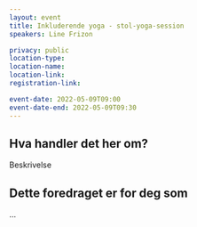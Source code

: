 ```yaml
---
layout: event
title: Inkluderende yoga - stol-yoga-session
speakers: Line Frizon

privacy: public
location-type: 
location-name:
location-link:
registration-link:

event-date: 2022-05-09T09:00
event-date-end: 2022-05-09T09:30
---
```

## Hva handler det her om?
Beskrivelse

## Dette foredraget er for deg som
...
